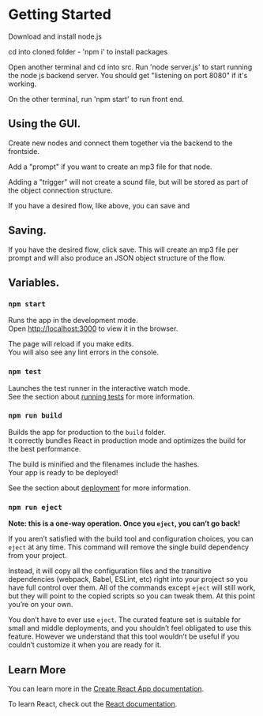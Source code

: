 # Getting Started 

Download and install node.js

cd into cloned folder - 'npm i' to install packages

Open another terminal and cd into src. Run 'node server.js' to start running the node js backend server. You should get "listening on port 8080" if it's working.

On the other terminal, run 'npm start' to run front end.

## Using the GUI.

Create new nodes and connect them together via the backend to the frontside.

Add a "prompt" if you want to create an mp3 file for that node.

Adding a "trigger" will not create a sound file, but will be stored as part of the object connection structure.

If you have a desired flow, like above, you can save and 

## Saving.

If you have the desired flow, click save. This will create an mp3 file per prompt and will also produce an JSON object structure of the flow.

## Variables.


### `npm start`

Runs the app in the development mode.\
Open [http://localhost:3000](http://localhost:3000) to view it in the browser.

The page will reload if you make edits.\
You will also see any lint errors in the console.

### `npm test`

Launches the test runner in the interactive watch mode.\
See the section about [running tests](https://facebook.github.io/create-react-app/docs/running-tests) for more information.

### `npm run build`

Builds the app for production to the `build` folder.\
It correctly bundles React in production mode and optimizes the build for the best performance.

The build is minified and the filenames include the hashes.\
Your app is ready to be deployed!

See the section about [deployment](https://facebook.github.io/create-react-app/docs/deployment) for more information.

### `npm run eject`

**Note: this is a one-way operation. Once you `eject`, you can’t go back!**

If you aren’t satisfied with the build tool and configuration choices, you can `eject` at any time. This command will remove the single build dependency from your project.

Instead, it will copy all the configuration files and the transitive dependencies (webpack, Babel, ESLint, etc) right into your project so you have full control over them. All of the commands except `eject` will still work, but they will point to the copied scripts so you can tweak them. At this point you’re on your own.

You don’t have to ever use `eject`. The curated feature set is suitable for small and middle deployments, and you shouldn’t feel obligated to use this feature. However we understand that this tool wouldn’t be useful if you couldn’t customize it when you are ready for it.

## Learn More

You can learn more in the [Create React App documentation](https://facebook.github.io/create-react-app/docs/getting-started).

To learn React, check out the [React documentation](https://reactjs.org/).
